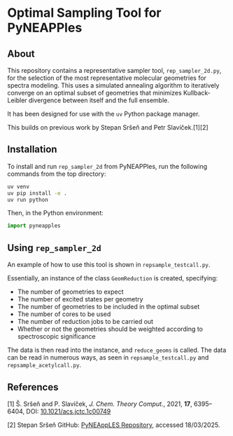 # Optimal Sampling Tool for PyNEAPPles

## About
This repository contains a representative sampler tool, `rep_sampler_2d.py`, for the selection of the most representative molecular geometries for spectra modeling. This uses a simulated annealing algorithm to iteratively converge on an optimal subset of geometries that minimizes Kullback-Leibler divergence between itself and the full ensemble.

It has been designed for use with the `uv` Python package manager.

This builds on previous work by Stepan Sršeň and Petr Slavíček.[1][2]

## Installation
To install and run `rep_sampler_2d` from PyNEAPPles, run the following commands from the top directory:

```sh
uv venv
uv pip install -e .
uv run python
```

Then, in the Python environment:

```python
import pyneapples
```

## Using `rep_sampler_2d`
An example of how to use this tool is shown in `repsample_testcall.py`.

Essentially, an instance of the class `GeomReduction` is created, specifying:
- The number of geometries to expect
- The number of excited states per geometry
- The number of geometries to be included in the optimal subset
- The number of cores to be used
- The number of reduction jobs to be carried out
- Whether or not the geometries should be weighted according to spectroscopic significance

The data is then read into the instance, and `reduce_geoms` is called. The data can be read in numerous ways, as seen in `repsample_testcall.py` and `repsample_acetylcall.py`.

## References

[1] Š. Sršeň and P. Slavíček, *J. Chem. Theory Comput.*, 2021, **17**, 6395–6404, DOI: [10.1021/acs.jctc.1c00749](https://doi.org/10.1021/acs.jctc.1c00749)

[2] Stepan Sršeň GitHub: [PyNEAppLES Repository](https://github.com/stepan-srsen/PyNEAppLES), accessed 18/03/2025.
